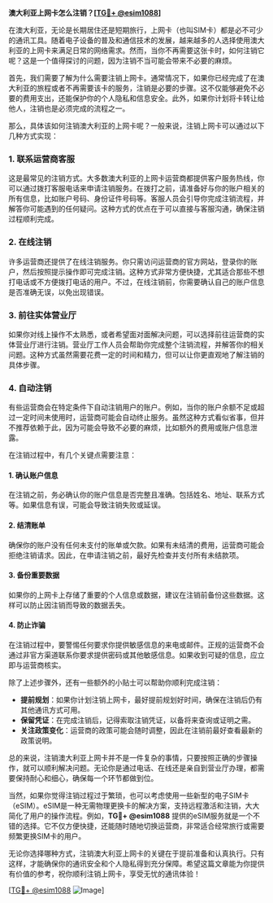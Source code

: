 **澳大利亚上网卡怎么注销？[[TG💪+ @esim1088](https://t.me/s/esim1088)]**

在澳大利亚，无论是长期居住还是短期旅行，上网卡（也叫SIM卡）都是必不可少的通讯工具。随着电子设备的普及和通信技术的发展，越来越多的人选择使用澳大利亚的上网卡来满足日常的网络需求。然而，当你不再需要这张卡时，如何注销它呢？这是一个值得探讨的问题，因为注销不当可能会带来不必要的麻烦。

首先，我们需要了解为什么需要注销上网卡。通常情况下，如果你已经完成了在澳大利亚的旅程或者不再需要该卡的服务，注销是必要的步骤。这不仅能够避免不必要的费用支出，还能保护你的个人隐私和信息安全。此外，如果你计划将卡转让给他人，注销也是必须完成的流程之一。

那么，具体该如何注销澳大利亚的上网卡呢？一般来说，注销上网卡可以通过以下几种方式实现：

### **1. 联系运营商客服**
这是最常见的注销方式。大多数澳大利亚的上网卡运营商都提供客户服务热线，你可以通过拨打客服电话来申请注销服务。在拨打之前，请准备好与你的账户相关的所有信息，比如账户号码、身份证件号码等。客服人员会引导你完成注销流程，并解答你可能遇到的任何疑问。这种方式的优点在于可以直接与客服沟通，确保注销过程顺利完成。

### **2. 在线注销**
许多运营商还提供了在线注销服务。你只需访问运营商的官方网站，登录你的账户，然后按照提示操作即可完成注销。这种方式非常方便快捷，尤其适合那些不想打电话或不方便拨打电话的用户。不过，在线注销前，你需要确认自己的账户信息是否准确无误，以免出现错误。

### **3. 前往实体营业厅**
如果你对线上操作不太熟悉，或者希望面对面解决问题，可以选择前往运营商的实体营业厅进行注销。营业厅工作人员会帮助你完成整个注销流程，并解答你的相关问题。这种方式虽然需要花费一定的时间和精力，但可以让你更直观地了解注销的具体步骤。

### **4. 自动注销**
有些运营商会在特定条件下自动注销用户的账户。例如，当你的账户余额不足或超过一定时间未使用时，运营商可能会自动终止服务。虽然这种方式看似省事，但并不推荐依赖于此，因为可能会导致不必要的麻烦，比如额外的费用或账户信息泄露。

在注销过程中，有几个关键点需要注意：

#### **1. 确认账户信息**
在注销之前，务必确认你的账户信息是否完整且准确。包括姓名、地址、联系方式等。如果信息有误，可能会导致注销失败或延误。

#### **2. 结清账单**
确保你的账户没有任何未支付的账单或欠款。如果有未结清的费用，运营商可能会拒绝注销请求。因此，在申请注销之前，最好先检查并支付所有未结款项。

#### **3. 备份重要数据**
如果你的上网卡上存储了重要的个人信息或数据，建议在注销前备份这些数据。这样可以防止因注销而导致的数据丢失。

#### **4. 防止诈骗**
在注销过程中，要警惕任何要求你提供敏感信息的来电或邮件。正规的运营商不会通过非官方渠道联系你要求提供密码或其他敏感信息。如果收到可疑的信息，应立即与运营商核实。

除了上述步骤外，还有一些额外的小贴士可以帮助你顺利完成注销：

- **提前规划**：如果你计划注销上网卡，最好提前规划好时间，确保在注销后仍有其他通讯方式可用。
- **保留凭证**：在完成注销后，记得索取注销凭证，以备将来查询或证明之需。
- **关注政策变化**：运营商的政策可能会随时调整，因此在注销前最好查看最新的政策说明。

总的来说，注销澳大利亚上网卡并不是一件复杂的事情，只要按照正确的步骤操作，就可以顺利解决问题。无论你是通过电话、在线还是亲自到营业厅办理，都需要保持耐心和细心，确保每一个环节都做到位。

当然，如果你觉得注销过程过于繁琐，也可以考虑使用一些新型的电子SIM卡（eSIM）。eSIM是一种无需物理更换卡的解决方案，支持远程激活和注销，大大简化了用户的操作流程。例如，**TG💪+ @esim1088** 提供的eSIM服务就是一个不错的选择。它不仅方便快捷，还能随时随地切换运营商，非常适合经常旅行或需要频繁更换SIM卡的用户。

无论你选择哪种方式，注销澳大利亚上网卡的关键在于提前准备和认真执行。只有这样，才能确保你的通讯安全和个人隐私得到充分保障。希望这篇文章能为你提供有价值的参考，祝你顺利注销上网卡，享受无忧的通讯体验！

[[TG💪+ @esim1088](https://t.me/s/esim1088) ![Image](https://i.postimg.cc/4NQfJmqS/Snipaste-2025-05-13-00-14-12.png)]